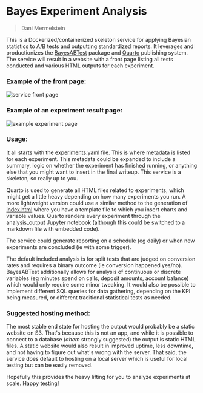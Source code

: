 # Bayes Experiment Analysis

> Dani Mermelstein

This is a Dockerized/containerized skeleton service for applying Bayesian statistics to A/B tests and outputting standardized reports. It leverages and productionizes the [BayesABTest](https://github.com/bakermoran/BayesABTest) package and [Quarto](https://quarto.org/) publishing system. The service will result in a website with a front page listing all tests conducted and various HTML outputs for each experiment.

### **Example of the front page:**

![service front page](https://github.com/clone-this-repo/experiment_analysis/blob/main/src/templates/images/index_screenshot.png)

### **Example of an experiment result page:**

![example experiment page](https://github.com/clone-this-repo/experiment_analysis/blob/main/src/templates/images/experiment_screenshot.png)

### **Usage:**

It all starts with the [experiments.yaml](https://github.com/clone-this-repo/experiment_analysis/blob/main/src/experiments.yaml) file. This is where metadata is listed for each experiment. This metadata could be expanded to include a summary, logic on whether the experiment has finished running, or anything else that you might want to insert in the final writeup. This service is a skeleton, so really up to you.

Quarto is used to generate all HTML files related to experiments, which might get a little heavy depending on how many experiments you run. A more lightweight version could use a similar method to the generation of [index.html](https://github.com/clone-this-repo/experiment_analysis/blob/main/src/website/templates/index_template.html) where you have a template file to which you insert charts and variable values. Quarto renders every experiment through the analysis_output Jupyter notebook (although this could be switched to a markdown file with embedded code).

The service could generate reporting on a schedule (eg daily) or when new experiments are concluded (ie with some trigger).

The default included analysis is for split tests that are judged on conversion rates and requires a binary outcome (ie conversion happened yes/no). BayesABTest additionally allows for analysis of continuous or discrete variables (eg minutes spend on calls, deposit amounts, account balance) which would only require some minor tweaking. It would also be possible to implement different SQL queries for data gathering, depending on the KPI being measured, or different traditional statistical tests as needed.   

### **Suggested hosting method:**

The most stable end state for hosting the output would probably be a static website on S3. That's because this is not an app, and while it is possible to connect to a database (*ahem* strongly suggested) the output is static HTML files. A static website would also result in improved uptime, less downtime, and not having to figure out what's wrong with the server. That said, the service does default to hosting on a local server which is useful for local testing but can be easily removed. 

Hopefully this provides the heavy lifting for you to analyze experiments at scale. Happy testing!